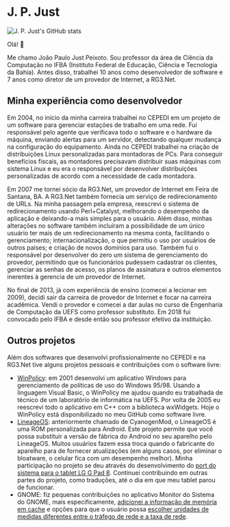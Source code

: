 # J. P. Just

![J. P. Just's GitHub stats](https://github-readme-stats.vercel.app/api?username=jpjust&show_icons=true&theme=transparent)

Olá! 👋️

Me chamo João Paulo Just Peixoto. Sou professor da área de Ciência da Computação no IFBA (Instituto Federal de Educação, Ciência e Tecnologia da Bahia). Antes disso, trabalhei 10 anos como desenvolvedor de software e 7 anos como diretor de um provedor de Internet, a RG3.Net.

## Minha experiência como desenvolvedor

Em 2004, no início da minha carreira trabalhei no CEPEDI em um projeto de um software para gerenciar estações de trabalho em uma rede. Fui responsável pelo agente que verificava todo o software e o hardware da máquina, enviando alertas para um servidor, detectando qualquer mudança na configuração do equipamento. Ainda no CEPEDI trabalhei na criação de distribuições Linux personalizadas para montadoras de PCs. Para conseguir benefícios fiscais, as montadores precisavam distribuir suas máquinas com sistema Linux e eu era o responsável por desenvolver distribuições personalizadas de acordo com a necessidade de cada montadora.

Em 2007 me tornei sócio da RG3.Net, um provedor de Internet em Feira de Santana, BA. A RG3.Net também fornecia um serviço de redirecionamento de URLs. Na minha passagem pela empresa, reescrevi o sistema de redirecionamento usando Perl+Catalyst, melhorando o desempenho da aplicação e deixando-a mais simples para o usuário. Além disso, minhas alterações no software também incluíram a possibilidade de um único usuário ter mais de um redirecionamento na mesma conta, facilitando o gerenciamento; internacionalização, o que permitiu o uso por usuários de outros países; e criação de novos domínios para uso. Também fui o responsável por desenvolver do zero um sistema de gerenciamento do provedor, permitindo que os funcionários pudessem cadastrar os clientes, gerenciar as senhas de acesso, os planos de assinatura e outros elementos inerentes à gerencia de um provedor de Internet.

No final de 2013, já com experiência de ensino (comecei a lecionar em 2009), decidi sair da carreira de provedor de Internet e focar na carreira acadêmica. Vendi o provedor e comecei a dar aulas no curso de Engenharia de Computação da UEFS como professor substituto. Em 2018 fui convocado pelo IFBA e desde então sou professor efetivo da instituição.

## Outros projetos

Além dos softwares que desenvolvi profissionalmente no CEPEDI e na RG3.Net tive alguns projetos pessoais e contribuições com o software livre:

* [WinPolicy](https://github.com/jpjust/WinPolicy): em 2001 desenvolvi um aplicativo Windows para gerenciamento de políticas de uso do Windows 95/98. Usando a linguagem Visual Basic, o WinPolicy me ajudou quando eu trabalhada de técnico de um laboratório de informática na UEFS. Por volta de 2005 eu reescrevi todo o aplicativo em C++ com a biblioteca wxWidgets. Hoje o WinPolicy está disponibilizado no meu GitHub como software livre.
* [LineageOS](https://github.com/lineageos): anteriormente chamado de CyanogenMod, o LineageOS é uma ROM personalizada para Android. Este projeto permite que você possa substituir a versão de fábrica do Android no seu aparelho pelo LineageOS. Muitos usuários fazem essa troca quando o fabricante do aparelho para de fornecer atualizações (em alguns casos, por eliminar o bloatware, o celular fica com um desempenho melhor). Minha participação no projeto se deu através do desenvolvimento do [port do sistema para o tablet LG G Pad 8](https://github.com/LineageOS/android_device_lge_v480). Continuei contribuindo em outras partes do projeto, como traduções, até o dia em que meu tablet parou de funcionar.
* GNOME: fiz pequenas contribuições no aplicativo Monitor do Sistema do GNOME, mais especificamente, [adicionei a informação de memória em cache](https://gitlab.gnome.org/GNOME/gnome-system-monitor/-/commit/28737766286cc206e421ec792ea0cb231074ab6c) e opções para que o usuário possa [escolher unidades de medidas diferentes entre o tráfego de rede e a taxa de rede](https://gitlab.gnome.org/GNOME/gnome-system-monitor/-/merge_requests/32).
